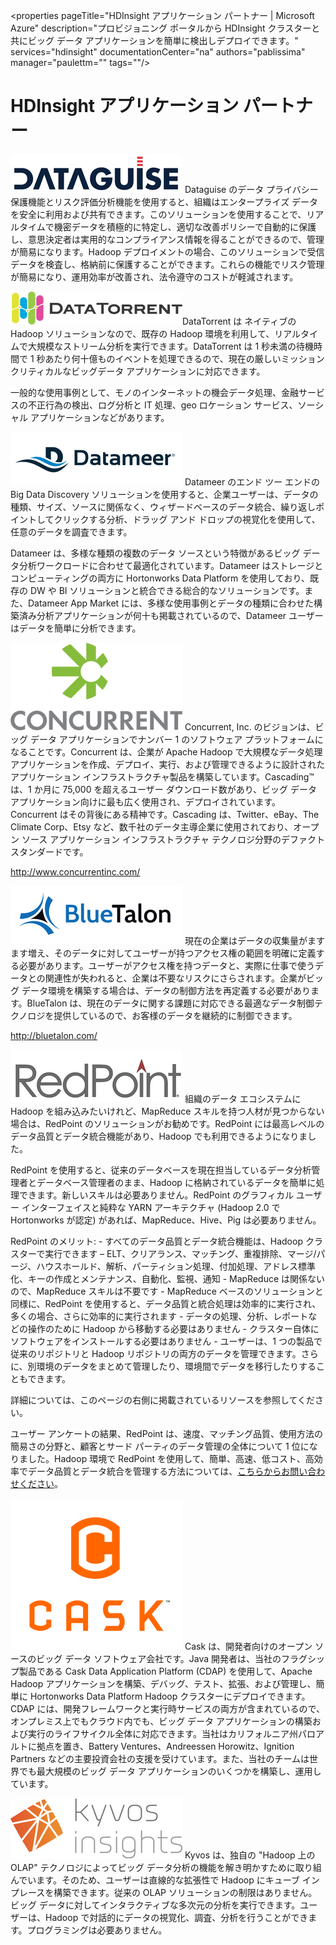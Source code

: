 <properties pageTitle="HDInsight アプリケーション パートナー | Microsoft Azure" description="プロビジョニング ポータルから HDInsight クラスターと共にビッグ データ アプリケーションを簡単に検出しデプロイできます。" services="hdinsight" documentationCenter="na" authors="pablissima" manager="paulettm="" tags=""/>
<tags 
	ms.service="hdinsight"
	ms.devlang="na"
	ms.topic="article"
	ms.tgt_pltfrm="na"
	ms.workload="na"
	ms.date="09/25/2015"
	ms.author="paulettm"/>
# HDInsight アプリケーション パートナー

![](media/hdinsight-application-partners/dataguise1.png) Dataguise のデータ プライバシー保護機能とリスク評価分析機能を使用すると、組織はエンタープライズ データを安全に利用および共有できます。このソリューションを使用することで、リアルタイムで機密データを積極的に特定し、適切な改善ポリシーで自動的に保護し、意思決定者は実用的なコンプライアンス情報を得ることができるので、管理が簡易になります。Hadoop デプロイメントの場合、このソリューションで受信データを検査し、格納前に保護することができます。これらの機能でリスク管理が簡易になり、運用効率が改善され、法令遵守のコストが軽減されます。

![](media/hdinsight-application-partners/datatorrent2.png)DataTorrent は ネイティブの Hadoop ソリューションなので、既存の Hadoop 環境を利用して、リアルタイムで大規模なストリーム分析を実行できます。DataTorrent は 1 秒未満の待機時間で 1 秒あたり何十億ものイベントを処理できるので、現在の厳しいミッションクリティカルなビッグデータ アプリケーションに対応できます。

一般的な使用事例として、モノのインターネットの機会データ処理、金融サービスの不正行為の検出、ログ分析と IT 処理、geo ロケーション サービス、ソーシャル アプリケーションなどがあります。

![](media/hdinsight-application-partners/datameer3.png) Datameer のエンド ツー エンドの Big Data Discovery ソリューションを使用すると、企業ユーザーは、データの種類、サイズ、ソースに関係なく、ウィザードベースのデータ統合、繰り返しポイントしてクリックする分析、ドラッグ アンド ドロップの視覚化を使用して、任意のデータを調査できます。

Datameer は、多様な種類の複数のデータ ソースという特徴があるビッグ データ分析ワークロードに合わせて最適化されています。Datameer はストレージとコンピューティングの両方に Hortonworks Data Platform を使用しており、既存の DW や BI ソリューションと統合できる総合的なソリューションです。また、Datameer App Market には、多様な使用事例とデータの種類に合わせた構築済み分析アプリケーションが何十も掲載されているので、Datameer ユーザーはデータを簡単に分析できます。

![](media/hdinsight-application-partners/concurrent4.png) Concurrent, Inc. のビジョンは、ビッグ データ アプリケーションでナンバー 1 のソフトウェア プラットフォームになることです。Concurrent は、企業が Apache Hadoop で大規模なデータ処理アプリケーションを作成、デプロイ、実行、および管理できるように設計されたアプリケーション インフラストラクチャ製品を構築しています。Cascading™ は、1 か月に 75,000 を超えるユーザー ダウンロード数があり、ビッグ データ アプリケーション向けに最も広く使用され、デプロイされています。Concurrent はその背後にある精神です。Cascading は、Twitter、eBay、The Climate Corp、Etsy など、数千社のデータ主導企業に使用されており、オープン ソース アプリケーション インフラストラクチャ テクノロジ分野のデファクト スタンダードです。

http://www.concurrentinc.com/

![](media/hdinsight-application-partners/bluetalon5.png) 現在の企業はデータの収集量がますます増え、そのデータに対してユーザーが持つアクセス権の範囲を明確に定義する必要があります。ユーザーがアクセス権を持つデータと、実際に仕事で使うデータとの関連性が失われると、企業は不要なリスクにさらされます。企業がビッグ データ環境を構築する場合は、データの制御方法を再定義する必要があります。BlueTalon は、現在のデータに関する課題に対応できる最適なデータ制御テクノロジを提供しているので、お客様のデータを継続的に制御できます。

http://bluetalon.com/

![](media/hdinsight-application-partners/redpoint6.png) 組織のデータ エコシステムに Hadoop を組み込みたいけれど、MapReduce スキルを持つ人材が見つからない場合は、RedPoint のソリューションがお勧めです。RedPoint には最高レベルのデータ品質とデータ統合機能があり、Hadoop でも利用できるようになりました。

RedPoint を使用すると、従来のデータベースを現在担当しているデータ分析管理者とデータベース管理者のまま、Hadoop に格納されているデータを簡単に処理できます。新しいスキルは必要ありません。RedPoint のグラフィカル ユーザー インターフェイスと純粋な YARN アーキテクチャ (Hadoop 2.0 で Hortonworks が認定) があれば、MapReduce、Hive、Pig は必要ありません。

RedPoint のメリット: - すべてのデータ品質とデータ統合機能は、Hadoop クラスターで実行できます – ELT、クリアランス、マッチング、重複排除、マージ/パージ、ハウスホールド、解析、パーティション処理、付加処理、アドレス標準化、キーの作成とメンテナンス、自動化、監視、通知 - MapReduce は関係ないので、MapReduce スキルは不要です - MapReduce ベースのソリューションと同様に、RedPoint を使用すると、データ品質と統合処理は効率的に実行され、多くの場合、さらに効率的に実行されます - データの処理、分析、レポートなどの操作のために Hadoop から移動する必要はありません - クラスター自体にソフトウェアをインストールする必要はありません - ユーザーは、1 つの製品で従来のリポジトリと Hadoop リポジトリの両方のデータを管理できます。さらに、別環境のデータをまとめて管理したり、環境間でデータを移行したりすることもできます。

詳細については、このページの右側に掲載されているリソースを参照してください。

ユーザー アンケートの結果、RedPoint は、速度、マッチング品質、使用方法の簡易さの分野と、顧客とサード パーティのデータ管理の全体について 1 位になりました。Hadoop 環境で RedPoint を使用して、簡単、高速、低コスト、高効率でデータ品質とデータ統合を管理する方法については、[こちらからお問い合わせください](http://www.redpoint.net/Products/BigData.aspx)。

![](media/hdinsight-application-partners/cask7.png) Cask は、開発者向けのオープン ソースのビッグ データ ソフトウェア会社です。Java 開発者は、当社のフラグシップ製品である Cask Data Application Platform (CDAP) を使用して、Apache Hadoop アプリケーションを構築、デバッグ、テスト、拡張、および管理し、簡単に Hortonworks Data Platform Hadoop クラスターにデプロイできます。CDAP には、開発フレームワークと実行時サービスの両方が含まれているので、オンプレミス上でもクラウド内でも、ビッグ データ アプリケーションの構築および実行のライフサイクル全体に対応できます。当社はカリフォルニア州パロアルトに拠点を置き、Battery Ventures、Andreessen Horowitz、Ignition Partners などの主要投資会社の支援を受けています。また、当社のチームは世界でも最大規模のビッグ データ アプリケーションのいくつかを構築し、運用しています。

![](media/hdinsight-application-partners/kyvos8.png) Kyvos は、独自の "Hadoop 上の OLAP" テクノロジによってビッグ データ分析の機能を解き明かすために取り組んでいます。そのため、ユーザーは直線的な拡張性で Hadoop にキューブ インプレースを構築できます。従来の OLAP ソリューションの制限はありません。ビッグ データに対してインタラクティブな多次元の分析を実行できます。ユーザーは、Hadoop で対話的にデータの視覚化、調査、分析を行うことができます。プログラミングは必要ありません。

<!---HONumber=Oct15_HO1-->
